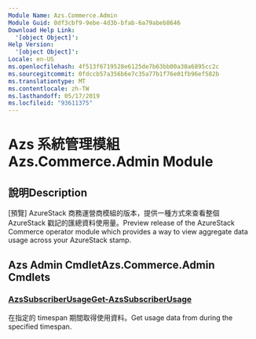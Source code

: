 ```yaml
---
Module Name: Azs.Commerce.Admin
Module Guid: 0df3cbf9-9ebe-4d3b-bfab-6a79abeb8646
Download Help Link:
  '[object Object]': 
Help Version:
  '[object Object]': 
Locale: en-US
ms.openlocfilehash: 4f513f6719528e6125de7b63bb00a30a6895cc2c
ms.sourcegitcommit: 0fdccb57a356b6e7c35a77b1f76e01fb96ef582b
ms.translationtype: MT
ms.contentlocale: zh-TW
ms.lasthandoff: 05/17/2019
ms.locfileid: "93611375"
---
```

# <span data-ttu-id="76316-101">Azs 系統管理模組</span><span class="sxs-lookup"><span data-stu-id="76316-101">Azs.Commerce.Admin Module</span></span>
## <span data-ttu-id="76316-102">說明</span><span class="sxs-lookup"><span data-stu-id="76316-102">Description</span></span>
<span data-ttu-id="76316-103">[預覽] AzureStack 商務運營商模組的版本，提供一種方式來查看整個 AzureStack 戳記的匯總資料使用量。</span><span class="sxs-lookup"><span data-stu-id="76316-103">Preview release of the AzureStack Commerce operator module which provides a way to view aggregate data usage across your AzureStack stamp.</span></span>

## <span data-ttu-id="76316-104">Azs Admin Cmdlet</span><span class="sxs-lookup"><span data-stu-id="76316-104">Azs.Commerce.Admin Cmdlets</span></span>
### [<span data-ttu-id="76316-105">AzsSubscriberUsage</span><span class="sxs-lookup"><span data-stu-id="76316-105">Get-AzsSubscriberUsage</span></span>](Get-AzsSubscriberUsage.md)
<span data-ttu-id="76316-106">在指定的 timespan 期間取得使用資料。</span><span class="sxs-lookup"><span data-stu-id="76316-106">Get usage data from during the specified timespan.</span></span>

